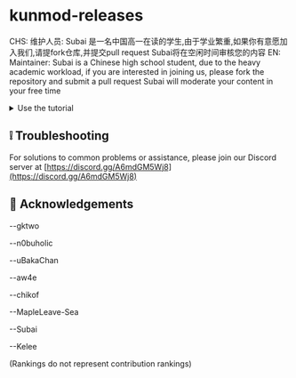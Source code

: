 # kunmod-releases

CHS:
维护人员: Subai 是一名中国高一在读的学生,由于学业繁重,如果你有意愿加入我们,请提fork仓库,并提交pull request
Subai将在空闲时间审核您的内容
EN:
Maintainer: Subai is a Chinese high school student, due to the heavy academic workload, if you are interested in joining us, please fork the repository and submit a pull request
Subai will moderate your content in your free time

<details>
<summary>Use the tutorial</summary>

##### First

```Paks
You need to launch the file with the suffix PAK to the ClientContentPaks file
```
##### Second

```Safe
You need to put the "libraries.txt", "profapi.dll", and "subai_safe.dll" files in the ClientBinariesWin64 directory
```
##### Note

You need to correctly determine your game region, CN or GLOBAL


</details>

## ❕️ Troubleshooting

For solutions to common problems or assistance, please join our Discord server at [https://discord.gg/A6mdGM5Wj8](https://discord.gg/A6mdGM5Wj8)

## 🙌 Acknowledgements

--gktwo

--n0buholic

--uBakaChan

--aw4e

--chikof

--MapleLeave-Sea

--Subai

--Kelee

(Rankings do not represent contribution rankings)
